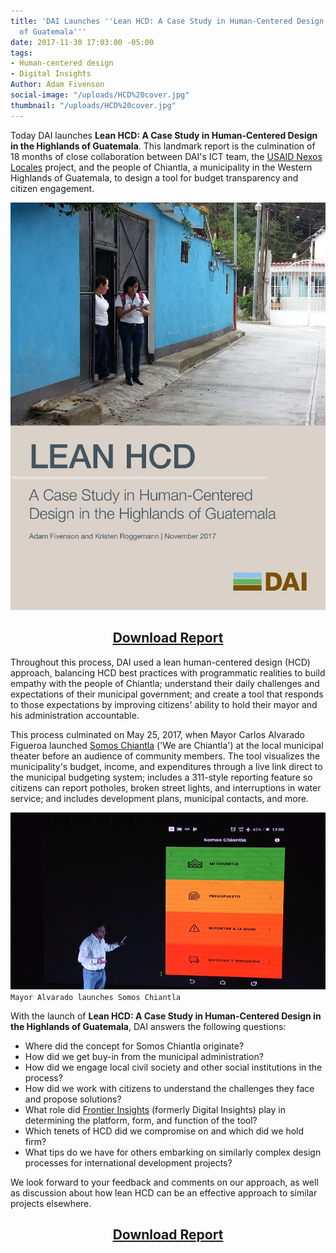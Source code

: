 ```yaml
---
title: 'DAI Launches ''Lean HCD: A Case Study in Human-Centered Design in the Highlands
  of Guatemala'''
date: 2017-11-30 17:03:00 -05:00
tags:
- Human-centered design
- Digital Insights
Author: Adam Fivenson
social-image: "/uploads/HCD%20cover.jpg"
thumbnail: "/uploads/HCD%20cover.jpg"
---
```


Today DAI launches **Lean HCD: A Case Study in Human-Centered Design in the Highlands of Guatemala**. This landmark report is the culmination of 18 months of close collaboration between DAI's ICT team, the [USAID Nexos Locales](https://www.dai.com/our-work/projects/guatemala-nexos-locales) project, and the people of Chiantla, a municipality in the Western Highlands of Guatemala, to design a tool for budget transparency and citizen engagement.

<!--more-->

![HCD cover.jpg](/uploads/HCD%20cover.jpg)

<p>
<h2 style="text-align: center;"><a href="https://www.dai.com/hcd.pdf">Download Report</a></h2>
</p>

Throughout this process, DAI used a lean human-centered design (HCD) approach, balancing HCD best practices with programmatic realities to build empathy with the people of Chiantla; understand their daily challenges and expectations of their municipal government; and create a tool that responds to those expectations by improving citizens' ability to hold their mayor and his administration accountable.

This process culminated on May 25, 2017, when Mayor Carlos Alvarado Figueroa launched [Somos Chiantla](http://bit.ly/Chiantla-App) ('We are Chiantla') at the local municipal theater before an audience of community members. The tool visualizes the municipality's budget, income, and expenditures through a live link direct to the municipal budgeting system; includes a 311-style reporting feature so citizens can report potholes, broken street lights, and interruptions in water service; and includes development plans, municipal contacts, and more.

![main menu.png](/uploads/main%20menu.png)`Mayor Alvarado launches Somos Chiantla`

With the launch of **Lean HCD: A Case Study in Human-Centered Design in the Highlands of Guatemala**, DAI answers the following questions:

* Where did the concept for Somos Chiantla originate?
* How did we get buy-in from the municipal administration?
* How did we engage local civil society and other social institutions in the process?
* How did we work with citizens to understand the challenges they face and propose solutions?
* What role did [Frontier Insights](https://dai-global-digital.com/tags/?tag=digital-insights) (formerly Digital Insights) play in determining the platform, form, and function of the tool?
* Which tenets of HCD did we compromise on and which did we hold firm?
* What tips do we have for others embarking on similarly complex design processes for international development projects?

We look forward to your feedback and comments on our approach, as well as discussion about how lean HCD can be an effective approach to similar projects elsewhere.

<p>
<h2 style="text-align: center;"><a href="https://www.dai.com/hcd.pdf">Download Report</a></h2>
</p>